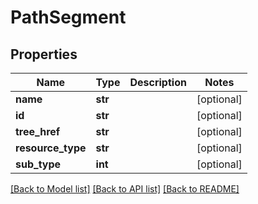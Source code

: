 # PathSegment

## Properties
Name | Type | Description | Notes
------------ | ------------- | ------------- | -------------
**name** | **str** |  | [optional] 
**id** | **str** |  | [optional] 
**tree_href** | **str** |  | [optional] 
**resource_type** | **str** |  | [optional] 
**sub_type** | **int** |  | [optional] 

[[Back to Model list]](../README.md#documentation-for-models) [[Back to API list]](../README.md#documentation-for-api-endpoints) [[Back to README]](../README.md)


